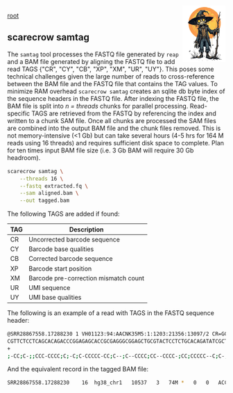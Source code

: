 <img style="float:right;width:100px;" src="../img/scarecrow.png" alt="scarecrow"/>

[root](root.md)

## scarecrow samtag
The `samtag` tool processes the FASTQ file generated by `reap` and a BAM file generated by aligning the FASTQ file to add read TAGS {"CR", "CY", "CB", "XP", "XM", "UR", "UY"}. This poses some technical challenges given the large number of reads to cross-reference between the BAM file and the FASTQ file that contains the TAG values. To minimize RAM overhead `scarecrow samtag` creates an sqlite db byte index of the sequence headers in the FASTQ file. After indexing the FASTQ file, the BAM file is split into *n = threads* chunks for parallel processing. Read-specific TAGS are retrieved from the FASTQ by referencing the index and written to a chunk SAM file. Once all chunks are processed the SAM files are combined into the output BAM file and the chunk files removed. This is not memory-intensive (<1 Gb) but can take several hours (4-5 hrs for 164 M reads using 16 threads) and requires sufficient disk space to complete. Plan for ten times input BAM file size (i.e. 3 Gb BAM will require 30 Gb headroom).

```bash
scarecrow samtag \
    --threads 16 \
    --fastq extracted.fq \
    --sam aligned.bam \
    --out tagged.bam
```

The following TAGS are added if found:

| TAG | Description |
| --- | ----------- |
| CR  | Uncorrected barcode sequence |
| CY  | Barcode base qualities |
| CB  | Corrected barcode sequence |
| XP  | Barcode start position |
| XM  | Barcode pre-correction mismatch count |
| UR  | UMI sequence |
| UY  | UMI base qualities |

The following is an example of a read with TAGS in the FASTQ sequence header:

```bash
@SRR28867558.17288230 1 VH01123:94:AACNK35M5:1:1203:21356:13097/2 CR=GCTTATAG_ACAACTGT_AGCAGGAA CY=CCCCC-C-_CC---C;-_CCCC---- CB=GCTTATAG_ACCACTGT_AGCAGGAA XP=79_49_11 XM=0_1_0 UR=TACATAACGG UY=;CCC-CCCCC
CGTTCTCCTCAGCACAGACCCGGAGAGCACCGCGAGGGCGGAGCTGCGTACTCCTCTGCACAGATATCGCTGGT
+
;-CC;C-;;CCC-CCCC;C;-C;C-CCCCC-CC;C--;C--CCCC;CC--CCCC-;CC;CCCCC--C;C-;;C-
```

And the equivalent record in the tagged BAM file:

```bash
SRR28867558.17288230    16  hg38_chr1   10537   3   74M *   0   0   ACCAGCGATATCTGTGCAGAGGAGTACGCAGCTCCGCCCTCGCGGTGCTCTCCGGGTCTGTGCTGAGGAGAACG  -C;;-C;C--CCCCC;CC;-CCCC--CC;CCCC--C;--C;CC-CCCCC-C;C-;C;CCCC-CCC;;-C;CC-;  NH:i:2  HI:i:1  AS:i:64 nM:i:4  CR:Z:GCTTATAG_ACAACTGT_AGCAGGAA CY:Z:CCCCC-C-_CC---C;-_CCCC---- CB:Z:GCTTATAG_ACCACTGT_AGCAGGAA XP:Z:79_49_11   XM:Z:0_1_0  UR:Z:TACATAACGG UY:Z:;CCC-CCCCC
```